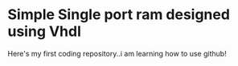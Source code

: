 # Simple Single port ram designed using Vhdl
Here's my first coding repository..i am learning how to use github!
